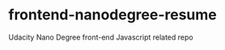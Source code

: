 frontend-nanodegree-resume
==========================

Udacity Nano Degree front-end Javascript related repo

